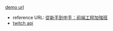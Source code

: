 [demo url](https://nicehorse06.github.io/frontend-practice-course/web-demo/twitch-api-demo/)

* reference URL: [從新手到中手：前端工程加強班](https://github.com/aszx87410/frontend-intermediate-course)
* [twitch api](https://dev.twitch.tv/docs/v5/reference/streams/)